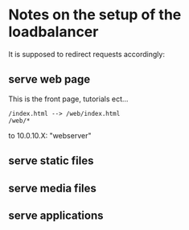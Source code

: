 
# Notes on the setup of the loadbalancer


It is supposed to redirect requests accordingly:

## serve web page

This is the front page, tutorials ect...

```
/index.html --> /web/index.html
/web/*
```
to 10.0.10.X: "webserver"


## serve static files



## serve media files



## serve applications
